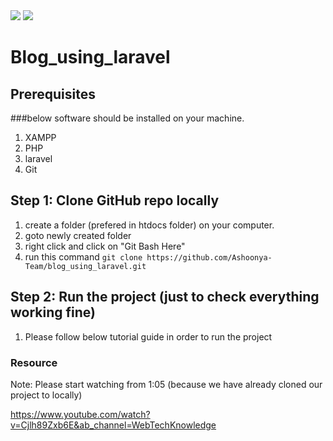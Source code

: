<a href="https://github.com/Ashoonya-Team/blog_using_laravel/graphs/contributors" alt="Contributors">
 <img src="https://img.shields.io/github/contributors/Ashoonya-Team/blog_using_laravel" /></a>
 

 <a href="#">
 <img src="https://img.shields.io/github/commit-activity/w/Ashoonya-Team/blog_using_laravel" /></a>
 



# Blog_using_laravel

## Prerequisites

###below software should be installed on your machine.

 1) XAMPP 
 2) PHP 
 3) laravel 
 4) Git


## Step 1: Clone GitHub repo locally

  1) create a folder (prefered in htdocs folder) on your computer.
  2) goto newly created folder
  3) right click and click on "Git Bash Here"
  4) run this command `git clone https://github.com/Ashoonya-Team/blog_using_laravel.git`


## Step 2: Run the project (just to check everything working fine)

 1) Please follow below tutorial guide in order to run the project 

 ### Resource
 Note: Please start watching from 1:05 (because we have already cloned our project to locally)
 
 https://www.youtube.com/watch?v=Cjlh89Zxb6E&ab_channel=WebTechKnowledge

